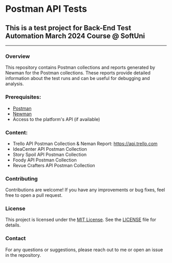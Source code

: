 # Postman API Tests
## This is a test project for Back-End Test Automation March 2024 Course @ SoftUni
---
### Overview
This repository contains Postman collections and reports generated by Newman for the Postman collections. These reports provide detailed information about the test runs and can be useful for debugging and analysis.
### Prerequisites:

- [Postman](https://www.postman.com/downloads/)
- [Newman](https://learning.postman.com/docs/collections/using-newman-cli/installing-running-newman/)
- Access to the platform's API (if available)
  
### Content:

- Trello API Postman Collection & Neman Report: https://api.trello.com
- IdeaCenter API Postman Collection
- Story Spoil API Postman Collection
- Foody API Postman Collection
- Revue Crafters API Postman Collection

### Contributing
Contributions are welcome! If you have any improvements or bug fixes, feel free to open a pull request.

### License
This project is licensed under the [MIT License](LICENSE). See the [LICENSE](LICENSE) file for details.

### Contact
For any questions or suggestions, please reach out to me or open an issue in the repository.

